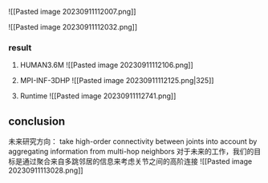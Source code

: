![[Pasted image 20230911112007.png]]


![[Pasted image 20230911112032.png]]

### result
1. HUMAN3.6M
![[Pasted image 20230911112106.png]]

2.  MPI-INF-3DHP
![[Pasted image 20230911112125.png|325]]

3. Runtime
![[Pasted image 20230911112741.png]]

## conclusion
未来研究方向：
take high-order connectivity between joints into account by aggregating information from multi-hop neighbors 
对于未来的工作，我们的目标是通过聚合来自多跳邻居的信息来考虑关节之间的高阶连接
![[Pasted image 20230911113028.png]]